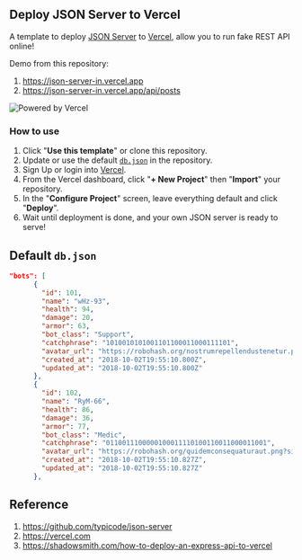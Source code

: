 ## Deploy JSON Server to Vercel

A template to deploy [JSON Server](https://github.com/typicode/json-server) to [Vercel](https://vercel.com), allow you to run fake REST API online!

Demo from this repository: 

1. https://json-server-in.vercel.app
2. https://json-server-in.vercel.app/api/posts

![Powered by Vercel](https://images.ctfassets.net/e5382hct74si/78Olo8EZRdUlcDUFQvnzG7/fa4cdb6dc04c40fceac194134788a0e2/1618983297-powered-by-vercel.svg)

### How to use

1. Click "**Use this template**" or clone this repository.
2. Update or use the default [`db.json`](./db.json) in the repository.
3. Sign Up or login into [Vercel](https://vercel.com).
4. From the Vercel dashboard, click "**+ New Project**" then "**Import**" your repository.
5. In the "**Configure Project**" screen, leave everything default and click "**Deploy**".
6. Wait until deployment is done, and your own JSON server is ready to serve!

## Default `db.json`

```json
"bots": [
      {
        "id": 101,
        "name": "wHz-93",
        "health": 94,
        "damage": 20,
        "armor": 63,
        "bot_class": "Support",
        "catchphrase": "1010010101001101100011000111101",
        "avatar_url": "https://robohash.org/nostrumrepellendustenetur.png?size=300x300&set=set1",
        "created_at": "2018-10-02T19:55:10.800Z",
        "updated_at": "2018-10-02T19:55:10.800Z"
      },
      {
        "id": 102,
        "name": "RyM-66",
        "health": 86,
        "damage": 36,
        "armor": 77,
        "bot_class": "Medic",
        "catchphrase": "0110011100000100011110100110011000011001",
        "avatar_url": "https://robohash.org/quidemconsequaturaut.png?size=300x300&set=set1",
        "created_at": "2018-10-02T19:55:10.827Z",
        "updated_at": "2018-10-02T19:55:10.827Z"
      },
```

## Reference

1. https://github.com/typicode/json-server
2. https://vercel.com
3. https://shadowsmith.com/how-to-deploy-an-express-api-to-vercel
